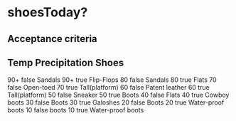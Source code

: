 shoesToday? 
===========

Acceptance criteria
-------------

Temp	Precipitation		Shoes
---------------------------------
90+		false				Sandals
90+		true				Flip-Flops
80		false				Sandals
80		true				Flats
70		false				Open-toed
70		true				Tall(platform)
60		false				Patent leather
60		true				Tall(platform)
50		false				Sneaker
50		true				Boots
40		false				Flats
40		true				Cowboy boots
30		false				Boots
30		true				Galoshes
20		false				Boots
20		true				Water-proof boots
10		false				boots
10		true				Water-proof boots